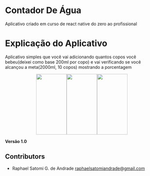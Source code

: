 # Contador De Água 
Aplicativo criado em curso de react native do zero ao profissional 

# Explicação do Aplicativo 
Aplicativo simples que você vai adicionando quantos copos você bebeu(deixei como base 200ml por copo) e vai verificando se você alcançou a meta(2000ml, 10 copos) mostrando a porcentagem 

<div style="display: flex; justify-content: center"> 
  <img src="images/img1.png" width="100" height="200"/> 
  <img src="images/img2.png" width="100" height="200"/>
  <img src="images/img3.png" width="100" height="200"/> 
</div> 

**Versão 1.0** 
## Contributors 
- Raphael Satomi G. de Andrade <raphaelsatomiandrade@gmail.com>
